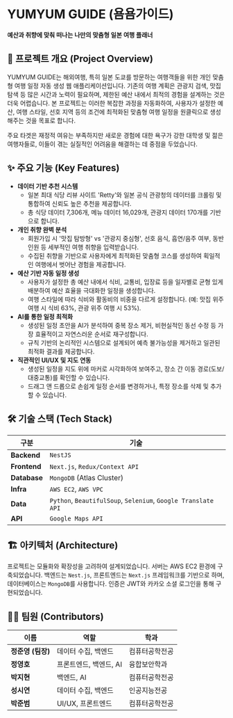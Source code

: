 # YUMYUM GUIDE (욤욤가이드)

**예산과 취향에 맞춰 떠나는 나만의 맞춤형 일본 여행 플래너**

## 📖 프로젝트 개요 (Project Overview)

YUMYUM GUIDE는 해외여행, 특히 일본 도쿄를 방문하는 여행객들을 위한 개인 맞춤형 여행 일정 자동 생성 웹 애플리케이션입니다. 기존의 여행 계획은 관광지 검색, 맛집 탐색 등 많은 시간과 노력이 필요하며, 제한된 예산 내에서 최적의 경험을 설계하는 것은 더욱 어렵습니다. 본 프로젝트는 이러한 복잡한 과정을 자동화하여, 사용자가 설정한 예산, 여행 스타일, 선호 지역 등의 조건에 최적화된 맞춤형 여행 일정을 원클릭으로 생성해주는 것을 목표로 합니다.

주요 타겟은 재정적 여유는 부족하지만 새로운 경험에 대한 욕구가 강한 대학생 및 젊은 여행자들로, 이들이 겪는 실질적인 어려움을 해결하는 데 중점을 두었습니다.

## ✨ 주요 기능 (Key Features)

- **데이터 기반 추천 시스템**
    - 일본 최대 식당 리뷰 사이트 'Retty'와 일본 공식 관광청의 데이터를 크롤링 및 통합하여 신뢰도 높은 추천을 제공합니다.
    - 총 식당 데이터 7,306개, 메뉴 데이터 16,029개, 관광지 데이터 170개를 기반으로 합니다.
- **개인 취향 완벽 분석**
    - 회원가입 시 '맛집 탐방형' vs '관광지 중심형', 선호 음식, 흡연/음주 여부, 동반 인원 등 세부적인 여행 취향을 입력받습니다.
    - 수집된 취향을 기반으로 사용자에게 최적화된 맞춤형 코스를 생성하여 획일적인 여행에서 벗어난 경험을 제공합니다.
- **예산 기반 자동 일정 생성**
    - 사용자가 설정한 총 예산 내에서 식비, 교통비, 입장료 등을 일자별로 균형 있게 배분하여 예산 효율을 극대화한 일정을 생성합니다.
    - 여행 스타일에 따라 식비와 활동비의 비중을 다르게 설정합니다. (예: 맛집 위주 여행 시 식비 63%, 관광 위주 여행 시 53%).
- **AI를 통한 일정 최적화**
    - 생성된 일정 초안을 AI가 분석하여 중복 장소 제거, 비현실적인 동선 수정 등 가장 효율적이고 자연스러운 순서로 재구성합니다.
    - 규칙 기반의 논리적인 시스템으로 설계되어 예측 불가능성을 제거하고 일관된 최적화 결과를 제공합니다.
- **직관적인 UI/UX 및 지도 연동**
    - 생성된 일정을 지도 위에 마커로 시각화하여 보여주고, 장소 간 이동 경로(도보/대중교통)를 확인할 수 있습니다.
    - 드래그 앤 드롭으로 손쉽게 일정 순서를 변경하거나, 특정 장소를 삭제 및 추가할 수 있습니다.

## 🛠️ 기술 스택 (Tech Stack)

| 구분 | 기술 |
| --- | --- |
| **Backend** | `NestJS` |
| **Frontend** | `Next.js`, `Redux/Context API` |
| **Database** | `MongoDB` (Atlas Cluster) |
| **Infra** | `AWS EC2`, `AWS VPC`  |
| **Data** | `Python`, `BeautifulSoup`, `Selenium`, `Google Translate API` |
| **API** | `Google Maps API` |

## 🏗️ 아키텍처 (Architecture)

프로젝트는 모듈화와 확장성을 고려하여 설계되었습니다. 서버는 AWS EC2 환경에 구축되었습니다. 백엔드는 `Nest.js`, 프론트엔드는 `Next.js` 프레임워크를 기반으로 하며, 데이터베이스는 `MongoDB`를 사용합니다. 인증은 JWT와 카카오 소셜 로그인을 통해 구현되었습니다.

## 🧑‍💻 팀원 (Contributors)

| 이름 | 역할 | 학과 |
| --- | --- | --- |
| **정준영 (팀장)** | 데이터 수집, 백엔드 | 컴퓨터공학전공 |
| **정영호** | 프론트엔드, 백엔드, AI | 융합보안학과 |
| **박지현** | 백엔드, AI | 컴퓨터공학전공 |
| **성시연** | 데이터 수집, 백엔드 | 인공지능전공 |
| **박준범** | UI/UX, 프론트엔드 | 컴퓨터공학전공 |
